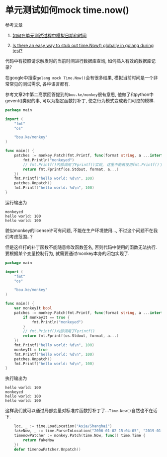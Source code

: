 # 单元测试如何mock time.now()

参考文章

1. [如何在单元测试过程中模拟日期和时间](https://www.cnblogs.com/redmoon/p/4433609.html)

2. [Is there an easy way to stub out time.Now() globally in golang during test?](https://stackoverflow.com/questions/18970265/is-there-an-easy-way-to-stub-out-time-now-globally-in-golang-during-test)

代码中有按照请求触发时的当前时间进行数据库查询, 如何插入有效的数据库记录?

在google中搜索`golang mock Time.Now()`会有很多结果, 模拟当前时间是一个非常常见的测试需求, 各种语言都有.

参考文章2中第二高票回答提到的`bou.ke/monkey`很有意思, 他做了和python中gevent()类似的事, 可以为指定函数打补丁, 使之行为模式变成我们可控的模样.

```go
package main

import (
	"fmt"
	"os"

	"bou.ke/monkey"
)

func main() {
	patches := monkey.Patch(fmt.Printf, func(format string, a ...interface{}) (n int, err error) {
		fmt.Println("monkeyed")
		// fmt.Printf()内部调用了Fprintf()实现, 这里不能再使用fmt.Printf()了, 会死循环的.
		return fmt.Fprintf(os.Stdout, format, a...)
	})
	fmt.Printf("hello world: %d\n", 100)
	patches.Unpatch()
	fmt.Printf("hello world: %d\n", 100)
}

```

运行输出为

```
monkeyed
hello world: 100
hello world: 100
```

貌似monkey的license许可有问题, 不能在生产环境使用..., 不过这个问题不在我们考虑范围...?

但是这样打的补丁函数不能随意修改函数签名, 否则代码中使用的函数无法执行. 要根据某个变量控制行为, 就需要通过monkey本身的闭包实现了.

```go
package main

import (
	"fmt"
	"os"

	"bou.ke/monkey"
)

func main() {
	var monkeyIt bool
	patches := monkey.Patch(fmt.Printf, func(format string, a ...interface{}) (n int, err error) {
		if monkeyIt == true {
			fmt.Println("monkeyed")
		}
		// fmt.Printf()内部调用了Fprintf()
		return fmt.Fprintf(os.Stdout, format, a...)
	})
	fmt.Printf("hello world: %d\n", 100)
	monkeyIt = true
	fmt.Printf("hello world: %d\n", 100)
	patches.Unpatch()
	fmt.Printf("hello world: %d\n", 100)
}
```

执行输出为

```
hello world: 100
monkeyed
hello world: 100
hello world: 100
```

这样我们就可以通过局部变量对标准库函数打补丁了...`Time.Now()`自然也不在话下.

```go
	loc, _ := time.LoadLocation("Asia/Shanghai")
	fakeNow, _ := time.ParseInLocation("2006-01-02 15:04:05", "2019-01-01 12:00:00", loc)
	timenowPatcher := monkey.Patch(time.Now, func() time.Time {
		return fakeNow
	})
	defer timenowPatcher.Unpatch()
```